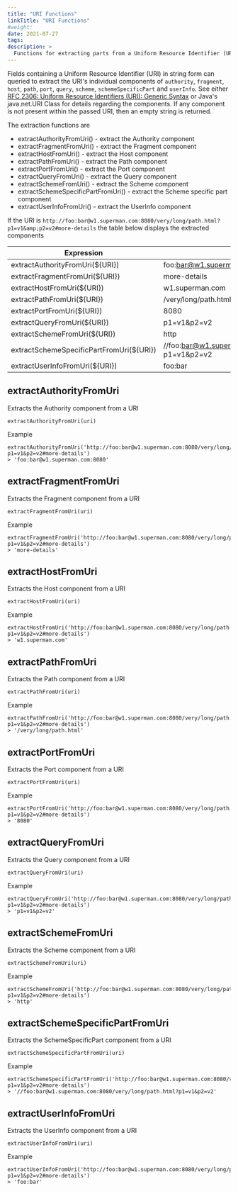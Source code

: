 ```yaml
---
title: "URI Functions"
linkTitle: "URI Functions"
#weight:
date: 2021-07-27
tags: 
description: >
  Functions for extracting parts from a Uniform Resource Identifier (URI).
---
```


Fields containing a Uniform Resource Identifier (URI) in string form can queried to extract the URI's individual components of `authority`, `fragment`, `host`, `path`, `port`, `query`, `scheme`, `schemeSpecificPart` and `userInfo`. See either [RFC 2306: Uniform Resource Identifiers (URI): Generic Syntax](http://www.ietf.org/rfc/rfc2396.txt) or Java's java.net.URI Class for details regarding the components. If any component is not present within the passed URI, then an empty string is returned.

The extraction functions are

* extractAuthorityFromUri\(\) - extract the Authority component
* extractFragmentFromUri\(\) - extract the Fragment component
* extractHostFromUri\(\) - extract the Host component
* extractPathFromUri\(\) - extract the Path component
* extractPortFromUri\(\) - extract the Port component
* extractQueryFromUri\(\) - extract the Query component
* extractSchemeFromUri\(\) - extract the Scheme component
* extractSchemeSpecificPartFromUri\(\) - extract the Scheme specific part component
* extractUserInfoFromUri\(\) - extract the UserInfo component

If the URI is `http://foo:bar@w1.superman.com:8080/very/long/path.html?p1=v1&amp;p2=v2#more-details` the table below displays the extracted components

Expression                               | Extraction
---                                      | ---
extractAuthorityFromUri(${URI})          | foo:bar@w1.superman.com:8080
extractFragmentFromUri(${URI})           | more-details
extractHostFromUri(${URI})               | w1.superman.com
extractPathFromUri(${URI})               | /very/long/path.html
extractPortFromUri(${URI})               | 8080
extractQueryFromUri(${URI})              | p1=v1&amp;p2=v2
extractSchemeFromUri(${URI})             | http
extractSchemeSpecificPartFromUri(${URI}) | //foo:bar@w1.superman.com:8080/very/long/path.html?p1=v1&amp;p2=v2
extractUserInfoFromUri(${URI})           | foo:bar

## extractAuthorityFromUri
Extracts the Authority component from a URI

`extractAuthorityFromUri(uri)`

Example

```clike
extractAuthorityFromUri('http://foo:bar@w1.superman.com:8080/very/long/path.html?p1=v1&p2=v2#more-details')
> 'foo:bar@w1.superman.com:8080'
```

## extractFragmentFromUri

Extracts the Fragment component from a URI

`extractFragmentFromUri(uri)`

Example

```clike
extractFragmentFromUri('http://foo:bar@w1.superman.com:8080/very/long/path.html?p1=v1&p2=v2#more-details')
> 'more-details'
```

## extractHostFromUri

Extracts the Host component from a URI

`extractHostFromUri(uri)`

Example

```clike
extractHostFromUri('http://foo:bar@w1.superman.com:8080/very/long/path.html?p1=v1&p2=v2#more-details')
> 'w1.superman.com'
```

## extractPathFromUri

Extracts the Path component from a URI

`extractPathFromUri(uri)`

Example

```clike
extractPathFromUri('http://foo:bar@w1.superman.com:8080/very/long/path.html?p1=v1&p2=v2#more-details')
> '/very/long/path.html'
```

## extractPortFromUri

Extracts the Port component from a URI

`extractPortFromUri(uri)`

Example

```clike
extractPortFromUri('http://foo:bar@w1.superman.com:8080/very/long/path.html?p1=v1&p2=v2#more-details')
> '8080'
```

## extractQueryFromUri

Extracts the Query component from a URI

`extractQueryFromUri(uri)`

Example

```clike
extractQueryFromUri('http://foo:bar@w1.superman.com:8080/very/long/path.html?p1=v1&p2=v2#more-details')
> 'p1=v1&p2=v2'
```

## extractSchemeFromUri

Extracts the Scheme component from a URI

`extractSchemeFromUri(uri)`

Example

```clike
extractSchemeFromUri('http://foo:bar@w1.superman.com:8080/very/long/path.html?p1=v1&p2=v2#more-details')
> 'http'
```

## extractSchemeSpecificPartFromUri

Extracts the SchemeSpecificPart component from a URI

`extractSchemeSpecificPartFromUri(uri)`

Example

```clike
extractSchemeSpecificPartFromUri('http://foo:bar@w1.superman.com:8080/very/long/path.html?p1=v1&p2=v2#more-details')
> '//foo:bar@w1.superman.com:8080/very/long/path.html?p1=v1&p2=v2'
```

## extractUserInfoFromUri

Extracts the UserInfo component from a URI

`extractUserInfoFromUri(uri)`

Example

```clike
extractUserInfoFromUri('http://foo:bar@w1.superman.com:8080/very/long/path.html?p1=v1&p2=v2#more-details')
> 'foo:bar'
```
